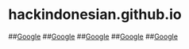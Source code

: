 # hackindonesian.github.io

##<a href="https://www.google.com/" target="_blank">Google</a>
##<a href="https://www.google.com/" target="_blank">Google</a>
##<a href="https://www.google.com/" target="_blank">Google</a>
##<a href="https://www.google.com/" target="_blank">Google</a>
##<a href="https://www.google.com/" target="_blank">Google</a>
